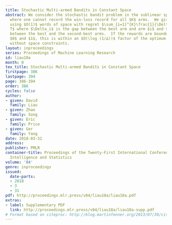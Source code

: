 ```yaml
---
title: Stochastic Multi-armed Bandits in Constant Space
abstract: We consider the stochastic bandit problem in the sublinear space setting,
  where one cannot record the win-loss record for all $K$ arms.  We give an algorithm
  using $O(1)$ words of space with regret $\sum_{i=1}^{K}\frac{1}{\Delta_i}\log \frac{\Delta_i}{∆}\log
  T$ where $\Delta_i$ is the gap between the best arm and arm $i$ and $∆$ is the gap
  between the best and the second-best arms.  If the rewards are bounded away from
  $0$ and $1$, this is within an $O(\log (1/∆))$ factor of the optimum regret possible
  without space constraints.
layout: inproceedings
series: Proceedings of Machine Learning Research
id: liau18a
month: 0
tex_title: Stochastic Multi-armed Bandits in Constant Space
firstpage: 386
lastpage: 394
page: 386-394
order: 386
cycles: false
author:
- given: David
  family: Liau
- given: Zhao
  family: Song
- given: Eric
  family: Price
- given: Ger
  family: Yang
date: 2018-03-31
address: 
publisher: PMLR
container-title: Proceedings of the Twenty-First International Conference on Artficial
  Intelligence and Statistics
volume: '84'
genre: inproceedings
issued:
  date-parts:
  - 2018
  - 3
  - 31
pdf: http://proceedings.mlr.press/v84/liau18a/liau18a.pdf
extras:
- label: Supplementary PDF
  link: http://proceedings.mlr.press/v84/liau18a/liau18a-supp.pdf
# Format based on citeproc: http://blog.martinfenner.org/2013/07/30/citeproc-yaml-for-bibliographies/
---
```

